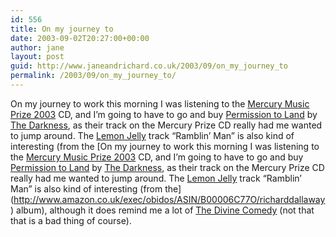 ```yaml
---
id: 556
title: On my journey to
date: 2003-09-02T20:27:00+00:00
author: jane
layout: post
guid: http://www.janeandrichard.co.uk/2003/09/on_my_journey_to
permalink: /2003/09/on_my_journey_to/
---
```

On my journey to work this morning I was listening to the [Mercury Music Prize 2003](http://www.amazon.co.uk/exec/obidos/ASIN/B0000BVM95/richarddallaway) CD, and I&#8217;m going to have to go and buy [Permission to Land](http://www.amazon.co.uk/exec/obidos/ASIN/B0000A0C4U/richarddallaway) by [The Darkness](http://www.thedarknessrock.com/), as their track on the Mercury Prize CD really had me wanted to jump around. The [Lemon Jelly](http://www.lemonjelly.ky/) track &#8220;Ramblin&#8217; Man&#8221; is also kind of interesting (from the [On my journey to work this morning I was listening to the [Mercury Music Prize 2003](http://www.amazon.co.uk/exec/obidos/ASIN/B0000BVM95/richarddallaway) CD, and I&#8217;m going to have to go and buy [Permission to Land](http://www.amazon.co.uk/exec/obidos/ASIN/B0000A0C4U/richarddallaway) by [The Darkness](http://www.thedarknessrock.com/), as their track on the Mercury Prize CD really had me wanted to jump around. The [Lemon Jelly](http://www.lemonjelly.ky/) track &#8220;Ramblin&#8217; Man&#8221; is also kind of interesting (from the](http://www.amazon.co.uk/exec/obidos/ASIN/B00006C77O/richarddallaway) album), although it does remind me a lot of [The Divine Comedy](http://www.thedivinecomedy.com/home.htm) (not that that is a bad thing of course).